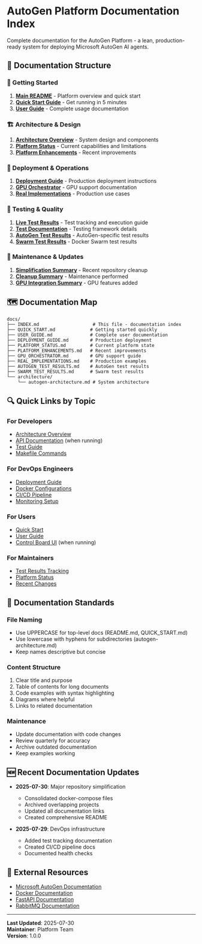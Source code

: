 # AutoGen Platform Documentation Index

Complete documentation for the AutoGen Platform - a lean, production-ready system for deploying Microsoft AutoGen AI agents.

## 📖 Documentation Structure

### 🚀 Getting Started
1. **[Main README](../README.md)** - Platform overview and quick start
2. **[Quick Start Guide](./QUICK_START.md)** - Get running in 5 minutes
3. **[User Guide](./USER_GUIDE.md)** - Complete usage documentation

### 🏗️ Architecture & Design
1. **[Architecture Overview](./architecture/autogen-architecture.md)** - System design and components
2. **[Platform Status](./PLATFORM_STATUS.md)** - Current capabilities and limitations
3. **[Platform Enhancements](./PLATFORM_ENHANCEMENTS.md)** - Recent improvements

### 🚢 Deployment & Operations
1. **[Deployment Guide](./DEPLOYMENT_GUIDE.md)** - Production deployment instructions
2. **[GPU Orchestrator](./GPU_ORCHESTRATOR.md)** - GPU support documentation
3. **[Real Implementations](./REAL_IMPLEMENTATIONS.md)** - Production use cases

### 🧪 Testing & Quality
1. **[Live Test Results](../LIVE_TEST_RESULTS.md)** - Test tracking and execution guide
2. **[Test Documentation](../tests/README.md)** - Testing framework details
3. **[AutoGen Test Results](./AUTOGEN_TEST_RESULTS.md)** - AutoGen-specific test results
4. **[Swarm Test Results](./SWARM_TEST_RESULTS.md)** - Docker Swarm test results

### 🔧 Maintenance & Updates
1. **[Simplification Summary](../SIMPLIFICATION_SUMMARY.md)** - Recent repository cleanup
2. **[Cleanup Summary](../CLEANUP_SUMMARY.md)** - Maintenance performed
3. **[GPU Integration Summary](../GPU_INTEGRATION_SUMMARY.md)** - GPU features added

## 🗺️ Documentation Map

```
docs/
├── INDEX.md                    # This file - documentation index
├── QUICK_START.md             # Getting started quickly
├── USER_GUIDE.md              # Complete user documentation
├── DEPLOYMENT_GUIDE.md        # Production deployment
├── PLATFORM_STATUS.md         # Current platform state
├── PLATFORM_ENHANCEMENTS.md   # Recent improvements
├── GPU_ORCHESTRATOR.md        # GPU support guide
├── REAL_IMPLEMENTATIONS.md    # Production examples
├── AUTOGEN_TEST_RESULTS.md    # AutoGen test results
├── SWARM_TEST_RESULTS.md      # Swarm test results
└── architecture/
    └── autogen-architecture.md # System architecture
```

## 🔍 Quick Links by Topic

### For Developers
- [Architecture Overview](./architecture/autogen-architecture.md)
- [API Documentation](http://localhost:8000/docs) (when running)
- [Test Guide](../tests/README.md)
- [Makefile Commands](../Makefile)

### For DevOps Engineers
- [Deployment Guide](./DEPLOYMENT_GUIDE.md)
- [Docker Configurations](../docker-compose.yml)
- [CI/CD Pipeline](../.github/workflows/ci-cd.yml)
- [Monitoring Setup](../monitoring/)

### For Users
- [Quick Start](./QUICK_START.md)
- [User Guide](./USER_GUIDE.md)
- [Control Board UI](http://localhost:3001) (when running)

### For Maintainers
- [Test Results Tracking](../LIVE_TEST_RESULTS.md)
- [Platform Status](./PLATFORM_STATUS.md)
- [Recent Changes](../SIMPLIFICATION_SUMMARY.md)

## 📝 Documentation Standards

### File Naming
- Use UPPERCASE for top-level docs (README.md, QUICK_START.md)
- Use lowercase with hyphens for subdirectories (autogen-architecture.md)
- Keep names descriptive but concise

### Content Structure
1. Clear title and purpose
2. Table of contents for long documents
3. Code examples with syntax highlighting
4. Diagrams where helpful
5. Links to related documentation

### Maintenance
- Update documentation with code changes
- Review quarterly for accuracy
- Archive outdated documentation
- Keep examples working

## 🆕 Recent Documentation Updates

- **2025-07-30**: Major repository simplification
  - Consolidated docker-compose files
  - Archived overlapping projects
  - Updated all documentation links
  - Created comprehensive README

- **2025-07-29**: DevOps infrastructure
  - Added test tracking documentation
  - Created CI/CD pipeline docs
  - Documented health checks

## 🔗 External Resources

- [Microsoft AutoGen Documentation](https://microsoft.github.io/autogen/)
- [Docker Documentation](https://docs.docker.com/)
- [FastAPI Documentation](https://fastapi.tiangolo.com/)
- [RabbitMQ Documentation](https://www.rabbitmq.com/documentation.html)

---

**Last Updated**: 2025-07-30  
**Maintainer**: Platform Team  
**Version**: 1.0.0